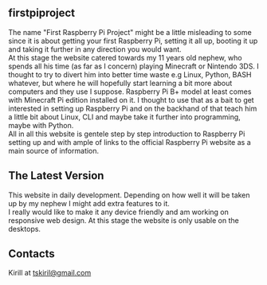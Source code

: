 firstpiproject
--------------

The name "First Raspberry Pi Project" might be a little misleading to some since it is about getting
your first Raspberry Pi, setting it all up, booting it up and taking it further in any direction you
would want.
<br>
At this stage the website catered towards my 11 years old nephew, who spends all his time (as far as I concern)
playing Minecraft or Nintendo 3DS. I thought to try to divert him into better time waste e.g Linux, Python, BASH
whatever, but where he will hopefully start learning a bit more about computers and they use I suppose.
Raspberry Pi B+ model at least comes with Minecraft Pi edition installed on it. I thought to use that as a bait to 
get interested in setting up Raspberry Pi and on the backhand of that teach him a little bit about Linux, CLI and maybe 
take it further into programming, maybe with Python. 
<br>
All in all this website is gentele step by step introduction to Raspberry Pi setting up and with ample of links to the
official Raspberry Pi website as a main source of information. 

The Latest Version
------------------

This website in daily development. Depending on how well it will be taken up by my nephew I might add extra features to
it. 
<br>
I really would like to make it any device friendly and am working on responsive web design. At this stage the website
is only usable on the desktops. 

Contacts
--------

Kirill at tskiril@gmail.com
